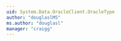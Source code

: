 ```yaml
---
uid: System.Data.OracleClient.OracleType
author: "douglaslMS"
ms.author: "douglasl"
manager: "craigg"
---
```

